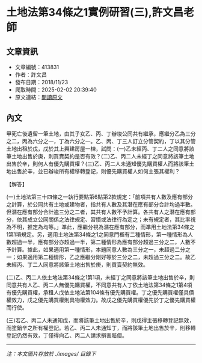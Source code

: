 # 土地法第34條之1實例研習(三),許文昌老師

## 文章資訊
- 文章編號：413831
- 作者：許文昌
- 發布日期：2018/11/23
- 爬取時間：2025-02-02 20:39:40
- 原文連結：[閱讀原文](https://real-estate.get.com.tw/Columns/detail.aspx?no=413831)

## 內文
甲死亡後遺留一筆土地，由其子女乙、丙、丁辦竣公同共有繼承，應繼分乙為三分之二，丙為六分之一，丁為六分之一。乙、丙、丁三人訂立分管契約，丁以其分管土地出租於戊，戊於其上興建房屋一棟，試問：(一)乙未經丙、丁二人之同意將該筆土地出售於庚，則買賣契約是否有效？(二)乙、丙二人未經丁之同意將該筆土地出售於辛，則何人有優先購買權？(三)乙、丙二人未通知優先購買權人而將該筆土地出售於辛，並已辦竣所有權移轉登記，則優先購買權人如何主張其權利？

【解答】

(一)土地法第三十四條之一執行要點第6點第2款規定：「前項共有人數及應有部分之計算，於公同共有土地或建物者，指共有人數及其潛在應有部分合計均過半數。但潛在應有部分合計逾三分之二者，其共有人數不予計算。各共有人之潛在應有部分，依其成立公同關係之法律規定、習慣或法律行為定之；未有規定者，其比率視為不明，推定為均等。」準此，應繼分視為潛在應有部分，而準用土地法第34條之1第1項規定。另，適用土地法第34條之1之同意門檻有二種情形，第一種情形為人數超過一半，應有部分亦超過一半，第二種情形為應有部分超過三分之二，人數不予計算。據此，如果適用第一種情形，本題同意人數為三分之一，未超過二分之一；如果適用第二種情形，乙之應繼分剛好等於三分之二，未超過三分之二。故乙未經丙、丁二人同意將該筆土地出售於庚，則買賣契約無效。

(二)乙、丙二人依土地法第34條之1第1項，未經丁之同意將該筆土地出售於辛，則同意共有人乙、丙二人無優先購買權，不同意共有人丁依土地法第34條之1第4項有優先購買權，承租人戊依土地法第104條有優先購買權。丁之優先購買權僅具債權效力，戊之優先購買權則具物權效力。故戊之優先購買權優先於丁之優先購買權而行使。

(三)若乙、丙二人未通知戊，而將該筆土地出售於辛，則戊得主張移轉登記無效，而塗銷辛之所有權登記。若乙、丙二人未通知丁，而將該筆土地出售於辛，則移轉登記仍然有效，丁僅得向乙、丙二人請求損害賠償。

---
*注：本文圖片存放於 ./images/ 目錄下*
